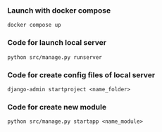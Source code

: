 ### Launch with docker compose
```
docker compose up
```
### Code for launch local server
```
python src/manage.py runserver
```
### Code for create config files of local server
```
django-admin startproject <name_folder>
```

### Code for create new module
```
python src/manage.py startapp <name_module>
```
